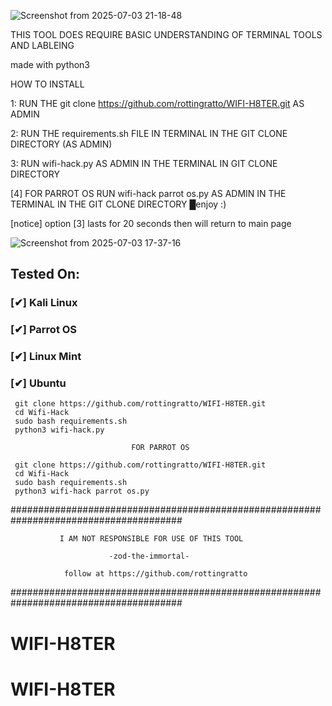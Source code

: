 ![Screenshot from 2025-07-03 21-18-48](https://github.com/user-attachments/assets/af89649f-0983-4874-9e66-94c0d845f750)


THIS TOOL DOES REQUIRE BASIC UNDERSTANDING OF TERMINAL TOOLS AND LABLEING 


made with python3 

HOW TO INSTALL 

1: RUN THE git clone https://github.com/rottingratto/WIFI-H8TER.git AS ADMIN

2: RUN THE requirements.sh FILE IN TERMINAL IN THE GIT CLONE DIRECTORY (AS ADMIN) 

3: RUN wifi-hack.py AS ADMIN IN THE TERMINAL IN GIT CLONE DIRECTORY

[4] FOR PARROT OS RUN wifi-hack parrot os.py AS ADMIN IN THE TERMINAL IN THE GIT CLONE DIRECTORY
█enjoy :)



[notice] option [3] lasts for 20 seconds then will return to main page 






![Screenshot from 2025-07-03 17-37-16](https://github.com/user-attachments/assets/6bc502b6-95e3-4aa7-8447-80c18781e276)



## Tested On:

### [✔] Kali Linux 




### [✔] Parrot OS 




### [✔] Linux Mint 



### [✔] Ubuntu 





```
 git clone https://github.com/rottingratto/WIFI-H8TER.git
 cd Wifi-Hack
 sudo bash requirements.sh
 python3 wifi-hack.py

```

                               FOR PARROT OS  
```
 git clone https://github.com/rottingratto/WIFI-H8TER.git
 cd Wifi-Hack
 sudo bash requirements.sh
 python3 wifi-hack parrot os.py

```
                               

#######################################################################################

               I AM NOT RESPONSIBLE FOR USE OF THIS TOOL
               
                          -zod-the-immortal-
                          
                follow at https://github.com/rottingratto
#######################################################################################
# WIFI-H8TER
# WIFI-H8TER
